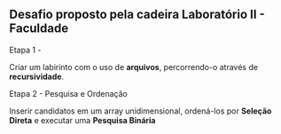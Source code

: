 ## Desafio proposto pela cadeira Laboratório II - Faculdade

Etapa 1 - 

Criar um labirinto com o uso de **arquivos**, percorrendo-o através de **recursividade**.

Etapa 2 - Pesquisa e Ordenação 

Inserir candidatos em um array unidimensional, ordená-los por **Seleção Direta** e executar uma **Pesquisa Binária** 


